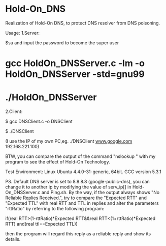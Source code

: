 # Hold-On_DNS
Realization of Hold-On DNS, to protect DNS resolver from DNS poisoning.

Usage:
1.Server:

$su and input the password to become the super user

# gcc HoldOn_DNSServer.c -lm -o HoldOn_DNSServer -std=gnu99

# ./HoldOn_DNSServer

2.Client:

$ gcc DNSClient.c -o DNSClient

$ ./DNSClient <Domain name> <HoldOn DNS Server IP Address>

(I use the IP of my own PC,eg. ./DNSClient www.google.com 192.168.221.100)

BTW, you can compare the output of the command "nslookup <Domain name> <DNS Server IP>" with my program to see the effect of Hold-On Technology.

Test Environment:
Linux Ubuntu 4.4.0-31-generic, 64bit. GCC version 5.3.1

PS. Default DNS server is set to 8.8.8.8 (google-public-dns), you can change it to another ip by modifying the value of serv_ip[] in Hold-On_DNSServer.c and Ping.sh. By the way, if the output always shows "No Reliable Replies Received.", try to compare the "Expected RTT" and "Expected TTL" with real RTT and TTL in replies and alter the parameters "rttRatio" by referring to the following program:

if(real RTT>(1-rttRatio)*Expected RTT&&real RTT<(1+rttRatio)*Expected RTT)
	and(real ttl==Expected TTL))

then the program will regard this reply as a reliable reply and show its        	details. 
